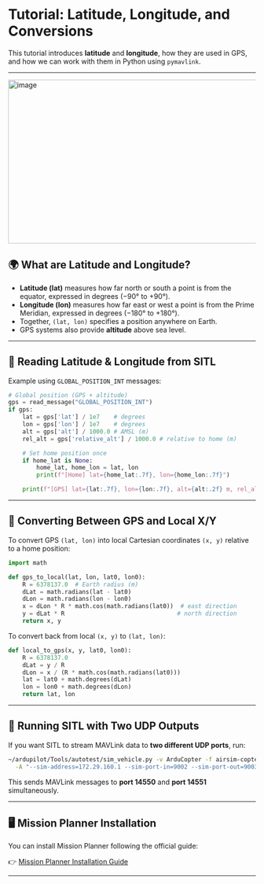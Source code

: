 # Tutorial: Latitude, Longitude, and Conversions

This tutorial introduces **latitude** and **longitude**, how they are used in GPS, and how we can work with them in Python using `pymavlink`.

---



<img width="650" height="333" alt="image" src="https://github.com/user-attachments/assets/6f0287a1-a407-40c3-9a43-4de01654cff4" />

## 🌍 What are Latitude and Longitude?

- **Latitude (lat)** measures how far north or south a point is from the equator, expressed in degrees (−90° to +90°).  
- **Longitude (lon)** measures how far east or west a point is from the Prime Meridian, expressed in degrees (−180° to +180°).  
- Together, `(lat, lon)` specifies a position anywhere on Earth.  
- GPS systems also provide **altitude** above sea level.

---

## 📡 Reading Latitude & Longitude from SITL

Example using `GLOBAL_POSITION_INT` messages:

```python
# Global position (GPS + altitude)
gps = read_message("GLOBAL_POSITION_INT")
if gps:
    lat = gps['lat'] / 1e7    # degrees
    lon = gps['lon'] / 1e7    # degrees
    alt = gps['alt'] / 1000.0 # AMSL (m)
    rel_alt = gps['relative_alt'] / 1000.0 # relative to home (m)

    # Set home position once
    if home_lat is None:
        home_lat, home_lon = lat, lon
        print(f"[Home] lat={home_lat:.7f}, lon={home_lon:.7f}")

    print(f"[GPS] lat={lat:.7f}, lon={lon:.7f}, alt={alt:.2f} m, rel_alt={rel_alt:.2f} m")
```

---

## 🔄 Converting Between GPS and Local X/Y

To convert GPS `(lat, lon)` into local Cartesian coordinates `(x, y)` relative to a home position:

```python
import math

def gps_to_local(lat, lon, lat0, lon0):
    R = 6378137.0  # Earth radius (m)
    dLat = math.radians(lat - lat0)
    dLon = math.radians(lon - lon0)
    x = dLon * R * math.cos(math.radians(lat0))  # east direction
    y = dLat * R                                # north direction
    return x, y
```

To convert back from local `(x, y)` to `(lat, lon)`:

```python
def local_to_gps(x, y, lat0, lon0):
    R = 6378137.0
    dLat = y / R
    dLon = x / (R * math.cos(math.radians(lat0)))
    lat = lat0 + math.degrees(dLat)
    lon = lon0 + math.degrees(dLon)
    return lat, lon
```

---

## 🚁 Running SITL with Two UDP Outputs

If you want SITL to stream MAVLink data to **two different UDP ports**, run:

```bash
~/ardupilot/Tools/autotest/sim_vehicle.py -v ArduCopter -f airsim-copter --console --map \
  -A "--sim-address=172.29.160.1 --sim-port-in=9002 --sim-port-out=9003"   --out udp:127.0.0.1:14550 --out=udp:127.0.0.1:14551
```

This sends MAVLink messages to **port 14550** and **port 14551** simultaneously.

---

## 🖥️ Mission Planner Installation

You can install Mission Planner following the official guide:  

👉 [Mission Planner Installation Guide](https://ardupilot.org/planner/docs/mission-planner-installation.html)

---
